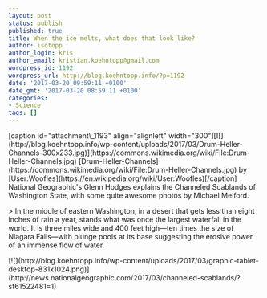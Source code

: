 ```yaml
---
layout: post
status: publish
published: true
title: When the ice melts, what does that look like?
author: isotopp
author_login: kris
author_email: kristian.koehntopp@gmail.com
wordpress_id: 1192
wordpress_url: http://blog.koehntopp.info/?p=1192
date: '2017-03-20 09:59:11 +0100'
date_gmt: '2017-03-20 08:59:11 +0100'
categories:
- Science
tags: []
---
```

<p>[caption id="attachment\_1193" align="alignleft" width="300"][![](http://blog.koehntopp.info/wp-content/uploads/2017/03/Drum-Heller-Channels-300x233.jpg)](https://commons.wikimedia.org/wiki/File:Drum-Heller-Channels.jpg) [Drum-Heller-Channels](https://commons.wikimedia.org/wiki/File:Drum-Heller-Channels.jpg) by [User:Woofles](https://en.wikipedia.org/wiki/User:Woofles)[/caption] National Geographic's Glenn Hodges explains the Channeled Scablands of Washington State, with some quite awesome photos by Michael Melford.</p>
<p>> In the middle of eastern Washington, in a desert that gets less than eight inches of rain a year, stands what was once the largest waterfall in the world. It is three miles wide and 400 feet high—ten times the size of Niagara Falls—with plunge pools at its base suggesting the erosive power of an immense flow of water.</p>
<p><!--more-->[![](http://blog.koehntopp.info/wp-content/uploads/2017/03/graphic-tablet-desktop-831x1024.png)](http://news.nationalgeographic.com/2017/03/channeled-scablands/?sf61522481=1) &nbsp;</p>
